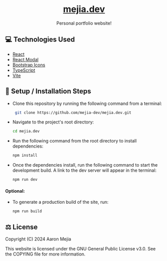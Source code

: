 <h1 align="center"><a href="https://mejia.dev/" target="_blank">mejia.dev</a></h1>
<p align="center">Personal portfolio website!</p>

## 💻 Technologies Used
- [React](https://react.dev/)
- [React Modal](https://www.npmjs.com/package/react-modal)
- [Bootstrap Icons](https://icons.getbootstrap.com/)
- [TypeScript](https://www.typescriptlang.org/)
- [Vite](https://vitejs.dev/)

## 🔧 Setup / Installation Steps

- Clone this repository by running the following command from a terminal:
  ```bash
   git clone https://github.com/mejia-dev/mejia.dev.git
  ```

- Navigate to the project's root directory:
  ```bash
  cd mejia.dev
  ```

- Run the following command from the root directory to install dependencies:
  ```bash
  npm install
  ```

- Once the dependencies install, run the following command to start the development build. A link to the dev server will appear in the terminal:
  ```bash
  npm run dev
  ```

#### Optional:
- To generate a production build of the site, run: 
  ```bash
  npm run build
  ```

## ⚖️ License
Copyright (C) 2024 Aaron Mejia

This website is licensed under the GNU General Public License v3.0. See the COPYING file for more information.